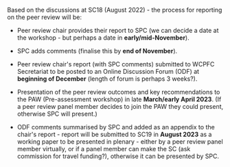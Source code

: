 Based on the discussions at SC18 (August 2022) - the process for reporting on
the peer review will be:

* Peer review chair provides their report to SPC (we can decide a date at the
  workshop - but perhaps a date in **early/mid-November**).

* SPC adds comments (finalise this by **end of November**).

* Peer review chair's report (with SPC comments) submitted to WCPFC Secretariat
  to be posted to an Online Discussion Forum (ODF) at **beginning of December**
  (length of forum is perhaps 3 weeks?).

* Presentation of the peer review outcomes and key recommendations to the PAW
  (Pre-assessment workshop) in late **March/early April 2023**. (If a peer
  review panel member decides to join the PAW they could present, otherwise SPC
  will present.)

* ODF comments summarised by SPC and added as an appendix to the chair's
  report - report will be submitted to SC19 in **August 2023** as a working
  paper to be presented in plenary - either by a peer review panel member
  virtually, or if a panel member can make the SC (ask commission for travel
  funding?), otherwise it can be presented by SPC.
